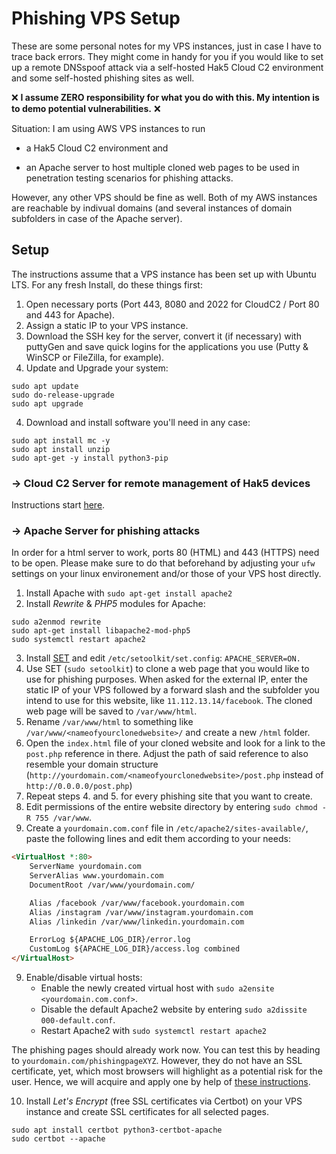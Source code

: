 Phishing VPS Setup
========================
These are some personal notes for my VPS instances, just in case I have to trace back errors. They might come in handy for you if you would like to set up a remote DNSspoof attack via a self-hosted Hak5 Cloud C2 environment and some self-hosted phishing sites as well.

:x: **I assume ZERO responsibility for what you do with this. My intention is to demo potential vulnerabilities.** :x:

Situation:
I am using AWS VPS instances to run 

  + a Hak5 Cloud C2 environment and<p>
  + an Apache server to host multiple cloned web pages to be used in penetration testing scenarios for phishing attacks.
  
However, any other VPS should be fine as well. Both of my AWS instances are reachable by indivual domains (and several instances of domain subfolders in case of the Apache server).

## Setup
The instructions assume that a VPS instance has been set up with Ubuntu LTS. For any fresh Install, do these things first:
  1. Open necessary ports (Port 443, 8080 and 2022 for CloudC2 / Port 80 and 443 for Apache).
  2. Assign a static IP to your VPS instance.
  3. Download the SSH key for the server, convert it (if necessary) with puttyGen and save quick logins for the applications you use (Putty & WinSCP or FileZilla, for example).
  4. Update and Upgrade your system:
```
sudo apt update
sudo do-release-upgrade
sudo apt upgrade
```
4. Download and install software you'll need in any case:
```
sudo apt install mc -y
sudo apt install unzip
sudo apt-get -y install python3-pip
```
### -> Cloud C2 Server for remote management of Hak5 devices
Instructions start [here](https://www.youtube.com/watch?v=TIpx_ENurLY).

### -> Apache Server for phishing attacks
In order for a html server to work, ports 80 (HTML) and 443 (HTTPS) need to be open. Please make sure to do that beforehand by adjusting your `ufw` settings on your linux environement and/or those of your VPS host directly.
1. Install Apache with `sudo apt-get install apache2`
2. Install *Rewrite* & *PHP5* modules for Apache:
```
sudo a2enmod rewrite
sudo apt-get install libapache2-mod-php5
sudo systemctl restart apache2
```
3. Install [SET](https://github.com/trustedsec/social-engineer-toolkit) and edit `/etc/setoolkit/set.config`:
```APACHE_SERVER=ON.```
4. Use SET (`sudo setoolkit`) to clone a web page that you would like to use for phishing purposes. When asked for the external IP, enter the static IP of your VPS followed by a forward slash and the subfolder you intend to use for this website, like `11.112.13.14/facebook`. The cloned web page will be saved to `/var/www/html`.
5. Rename `/var/www/html` to something like `/var/www/<nameofyourclonedwebsite>/` and create a new `/html` folder.
6. Open the `index.html` file of your cloned website and look for a link to the `post.php` reference in there. Adjust the path of said reference to also resemble your domain structure (`http://yourdomain.com/<nameofyourclonedwebsite>/post.php` instead of `http://0.0.0.0/post.php`)
6. Repeat steps 4. and 5. for every phishing site that you want to create.
7. Edit permissions of the entire website directory by entering `sudo chmod -R 755 /var/www`.
8. Create a `yourdomain.com.conf` file in `/etc/apache2/sites-available/`, paste the following lines and edit them according to your needs:
```html
<VirtualHost *:80>
    ServerName yourdomain.com
    ServerAlias www.yourdomain.com
    DocumentRoot /var/www/yourdomain.com/

    Alias /facebook /var/www/facebook.yourdomain.com
    Alias /instagram /var/www/instagram.yourdomain.com
    Alias /linkedin /var/www/linkedin.yourdomain.com

    ErrorLog ${APACHE_LOG_DIR}/error.log
    CustomLog ${APACHE_LOG_DIR}/access.log combined
</VirtualHost>
```
9. Enable/disable virtual hosts:
    - Enable the newly created virtual host with `sudo a2ensite <yourdomain.com.conf>`.
    - Disable the default Apache2 website by entering `sudo a2dissite 000-default.conf`.
    - Restart Apache2 with `sudo systemctl restart apache2`

The phishing pages should already work now. You can test this by heading to `yourdomain.com/phishingpageXYZ`. However, they do not have an SSL certificate, yet, which most browsers will highlight as a potential risk for the user. Hence, we will acquire and apply one by help of [these instructions](https://www.digitalocean.com/community/tutorials/how-to-secure-apache-with-let-s-encrypt-on-ubuntu-20-04).

10. Install *Let's Encrypt* (free SSL certificates via Certbot) on your VPS instance and create SSL certificates for all selected pages.
```
sudo apt install certbot python3-certbot-apache
sudo certbot --apache
```

<br></br>
